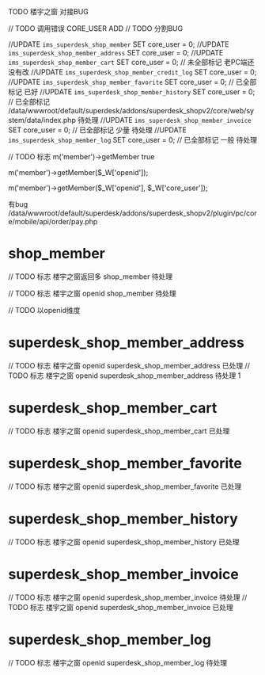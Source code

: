 

TODO 楼宇之窗 对接BUG

// TODO 调用错误 CORE_USER ADD
// TODO 分割BUG





//UPDATE `ims_superdesk_shop_member` SET core_user = 0;
//UPDATE `ims_superdesk_shop_member_address` SET core_user = 0;
//UPDATE `ims_superdesk_shop_member_cart` SET core_user = 0; // 未全部标记 老PC端还没有改
//UPDATE `ims_superdesk_shop_member_credit_log` SET core_user = 0;
//UPDATE `ims_superdesk_shop_member_favorite` SET core_user = 0; // 已全部标记 已好
//UPDATE `ims_superdesk_shop_member_history` SET core_user = 0; // 已全部标记 /data/wwwroot/default/superdesk/addons/superdesk_shopv2/core/web/system/data/index.php 待处理
//UPDATE `ims_superdesk_shop_member_invoice` SET core_user = 0; // 已全部标记 少量 待处理
//UPDATE `ims_superdesk_shop_member_log` SET core_user = 0; // 已全部标记 一般 待处理


// TODO 标志 m('member')->getMember true


m('member')->getMember($_W['openid']);

m('member')->getMember($_W['openid'], $_W['core_user']);


有bug
/data/wwwroot/default/superdesk/addons/superdesk_shopv2/plugin/pc/core/mobile/api/order/pay.php

# shop_member

// TODO 标志 楼宇之窗返回多 shop_member 待处理

// TODO 标志 楼宇之窗 openid shop_member 待处理

// TODO 以openid维度




# superdesk_shop_member_address

// TODO 标志 楼宇之窗 openid superdesk_shop_member_address 已处理
// TODO 标志 楼宇之窗 openid superdesk_shop_member_address 待处理 1

# superdesk_shop_member_cart

// TODO 标志 楼宇之窗 openid superdesk_shop_member_cart 已处理


# superdesk_shop_member_favorite

// TODO 标志 楼宇之窗 openid superdesk_shop_member_favorite 已处理



# superdesk_shop_member_history

// TODO 标志 楼宇之窗 openid superdesk_shop_member_history 已处理



# superdesk_shop_member_invoice

// TODO 标志 楼宇之窗 openid superdesk_shop_member_invoice 待处理
// TODO 标志 楼宇之窗 openid superdesk_shop_member_invoice 已处理



# superdesk_shop_member_log

// TODO 标志 楼宇之窗 openid superdesk_shop_member_log 待处理
















